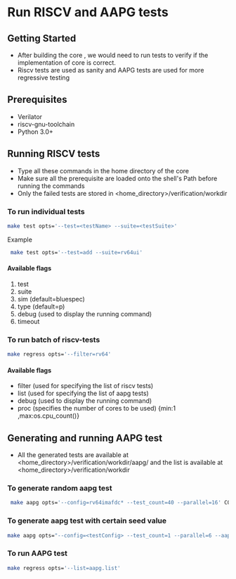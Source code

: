 # Run RISCV and AAPG tests

## Getting Started

- After building the core , we would need to run tests to verify if the implementation of core is correct.
- Riscv tests are used as sanity and AAPG tests are used for more regressive testing

## Prerequisites
- Verilator
- riscv-gnu-toolchain
- Python 3.0+


## Running RISCV tests
- Type all these commands in the home directory of the core
- Make sure all the prerequisite are loaded onto the shell's Path before running the commands
- Only the failed tests are stored in <home_directory>/verification/workdir

### To run individual tests
```bash
make test opts='--test=<testName> --suite=<testSuite>'
```
Example
```bash
 make test opts='--test=add --suite=rv64ui' 
```
    
#### Available flags
1. test
2. suite
3. sim (default=bluespec)
4. type (default=p)
5. debug (used to display the running command)
6. timeout

### To run batch of riscv-tests
```bash
make regress opts='--filter=rv64'
```

#### Available flags
- filter (used for specifying the list of riscv tests)
- list (used for specifying the list of aapg tests)
- debug (used to display the running command)
- proc (specifies the number of cores to be used) {min:1 ,max:os.cpu_count()}


## Generating and running AAPG test
- All the generated tests are available at <home_directory>/verification/workdir/aapg/ and the list is available at <home_directory>/verification/workdir

### To generate random aapg test
```bash
 make aapg opts='--config=rv64imafdc* --test_count=40 --parallel=16' CONFIG_ISA=RV64IMAFDC
```
### To generate aapg test with certain seed value
```bash
make aapg opts="--config=<testConfig> --test_count=1 --parallel=6 --aapg_opts='--seed=<seed_value>'" CONFIG_ISA=RV64IMAFDC
```

### To run AAPG test
```bash
make regress opts='--list=aapg.list'
```
